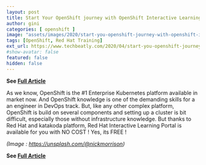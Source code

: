 ```yaml
---
layout: post
title: Start Your OpenShift journey with OpenShift Interactive Learning Portal – FREE
author: gini
categories: [ openshift ]
image: "assets/images/2020/start-you-openshift-journey-with-openshift-interactive-learning-portal.jpg"
tags: [OpenShift, Red Hat Training]
ext_url: https://www.techbeatly.com/2020/04/start-you-openshift-journey-with-openshift-interactive-learning-portal.html
#show-avatar: false
featured: false
hidden: false
---
```


**See [Full Article](https://www.techbeatly.com/2020/04/start-you-openshift-journey-with-openshift-interactive-learning-portal.html)**

As we know, OpenShift is the #1 Enterprise Kubernetes platform available in market now. And OpenShift knowledge is one of the demanding skills for a an engineer in DevOps track. But, like any other complex platform, OpenShift is build on several components and setting up a cluster is bit difficult, especially those without infrastructure knowledge. But thanks to Red Hat and katakoda platform, Red Hat Interactive Learning Portal is available for you with NO COST ! Yes, its FREE !

*(Image : https://unsplash.com/@nickmorrison)*

**See [Full Article](https://www.techbeatly.com/2020/04/start-you-openshift-journey-with-openshift-interactive-learning-portal.html)**
